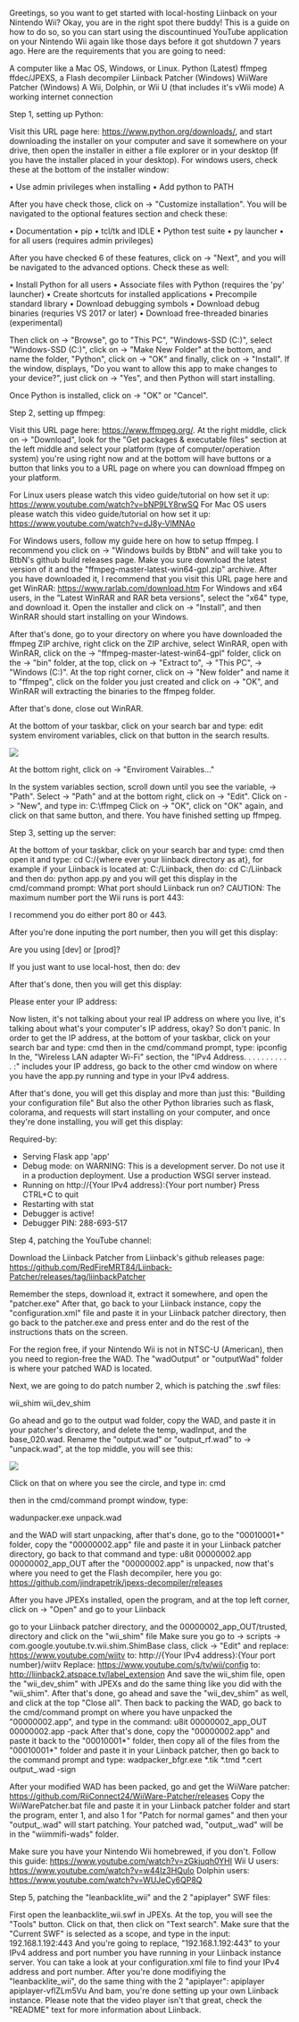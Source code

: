 Greetings, so you want to get started with local-hosting Liinback on your Nintendo Wii? Okay, you are in the right spot there buddy!
This is a guide on how to do so, so you can start using the discountinued YouTube application on your Nintendo Wii again like those days
before it got shutdown 7 years ago. Here are the requirements that you are going to need:

A computer like a Mac OS, Windows, or Linux.
Python (Latest)
ffmpeg
ffdec/JPEXS, a Flash decompiler
Liinback Patcher (Windows)
WiiWare Patcher (Windows)
A Wii, Dolphin, or Wii U (that includes it's vWii mode)
A working internet connection

Step 1, setting up Python:

Visit this URL page here: https://www.python.org/downloads/, and start downloading the installer on your computer and save it somewhere on your drive, then open the installer in either a file explorer or in your desktop (If you have the installer placed in your desktop).
For windows users, check these at the bottom of the installer window:

• Use admin privileges when installing
• Add python to PATH

After you have check those, click on -> "Customize installation". You will be navigated to the optional features section and check these:

• Documentation
• pip
• tcl/tk and IDLE
• Python test suite
• py launcher
• for all users (requires admin privileges)

After you have checked 6 of these features, click on -> "Next",  and you will be navigated to the advanced options.
Check these as well:

• Install Python for all users
• Associate files with Python (requires the 'py' launcher)
• Create shortcuts for installed applications
• Precompile standard library
• Download debugging symbols
• Download debug binaries (requries VS 2017 or later)
• Download free-threaded binaries (experimental)

Then click on -> "Browse", go to "This PC",  "Windows-SSD (C:)", select "Windows-SSD (C:)", click on -> "Make New Folder" at the bottom, and name the folder, "Python", click on -> "OK" and finally, click on -> "Install".
If the window, displays, "Do you want to allow this app to make changes to your device?", just click on -> "Yes", and then Python will start installing.

Once Python is installed, click on -> "OK" or "Cancel".

Step 2, setting up ffmpeg:

Visit this URL page here: https://www.ffmpeg.org/. At the right middle, click on -> "Download", look for the "Get packages & executable files" section at the left middle and select your platform (type of computer/operation system) you're using right now and at the bottom will have buttons or a button that links you to a URL page on where you can download ffmpeg on your platform.

For Linux users please watch this video guide/tutorial on how set it up:
https://www.youtube.com/watch?v=bNP9LY8rwSQ
For Mac OS users please watch this video guide/tutorial on how set it up:
https://www.youtube.com/watch?v=dJ8y-VlMNAo

For Windows users, follow my guide here on how to setup ffmpeg.
I recommend you click on -> "Windows builds by BtbN" and will take you to BtbN's github build releases page.
Make you sure download the latest version of it and the "ffmpeg-master-latest-win64-gpl.zip" archive.
After you have downloaded it, I recommend that you visit this URL page here and get WinRAR:
https://www.rarlab.com/download.htm
For Windows and x64 users, in the "Latest WinRAR and RAR beta versions", select the "x64" type, and download it.
Open the installer and click on -> "Install", and then WinRAR should start installing on your Windows.

After that's done, go to your directory on where you have downloaded the ffmpeg ZIP archive, right click on the ZIP archive, select WinRAR, open with WinRAR, click on the -> "ffmpeg-master-latest-win64-gpl" folder, click on the -> "bin" folder, at the top, click on -> "Extract to", -> "This PC", -> "Windows (C:)". At the top right corner, click on -> "New folder" and name it to "ffmpeg", click on the folder you just created and click on -> "OK", and WinRAR will extracting the binaries to the ffmpeg folder.

After that's done, close out WinRAR.

At the bottom of your taskbar, click on your search bar and type: edit system enviroment variables, click on that button in the search results.

<img src="./images/guide/systemPropertiesWindow.png"/>

At the bottom right, click on -> "Enviroment Vairables..."

In the system variables section, scroll down until you see the variable, -> "Path".
Select -> "Path" and at the bottom right, click on -> "Edit". Click on -> "New", and type in:
C:\ffmpeg
Click on -> "OK", click on "OK" again, and click on that same button, and there. You have finished setting up ffmpeg.

Step 3, setting up the server:

At the bottom of your taskbar, click on your search bar and type: cmd
then open it and type: cd C:/{where ever your liinback directory as at}, for example if your Liinback is located at:
C:/Liinback, then do:
cd C:/Liinback
and then do:
python app.py
and you will get this display in the cmd/command prompt:
What port should Liinback run on?
CAUTION: The maximum number port the Wii runs is port 443:

I recommend you do either port 80 or 443.

After you're done inputing the port number, then you will get this display:

Are you using [dev] or [prod]?

If you just want to use local-host, then do:
dev

After that's done, then you will get this display:

Please enter your IP address:

Now listen, it's not talking about your real IP address on where you live, it's talking about what's your computer's IP address, okay?
So don't panic. In order to get the IP address, at the bottom of your taskbar, click on your search bar and type: cmd
then in the cmd/command prompt, type:
ipconfig
In the, "Wireless LAN adapter Wi-Fi" section, the "IPv4 Address. . . . . . . . . . . :" includes your IP address, go back to the other cmd window on where you have the app.py running and type in your IPv4 address.

After that's done, you will get this display and more than just this:
"Building your configuration file"
But also the other Python libraries such as flask, colorama, and requests will start installing on your computer, and once they're done
installing, you will get this display:

Required-by:
 * Serving Flask app 'app'
 * Debug mode: on
WARNING: This is a development server. Do not use it in a production deployment. Use a production WSGI server instead.
 * Running on http://{Your IPv4 address}:{Your port number}
Press CTRL+C to quit
 * Restarting with stat
 * Debugger is active!
 * Debugger PIN: 288-693-517

Step 4, patching the YouTube channel:

Download the Liinback Patcher from Liinback's github releases page:
https://github.com/RedFireMRT84/Liinback-Patcher/releases/tag/liinbackPatcher

Remember the steps, download it, extract it somewhere, and open the "patcher.exe"
After that, go back to your Liinback instance, copy the "configuration.xml" file and paste it in your Liinback patcher directory, then go back to the patcher.exe and press enter and do the rest of the instructions thats on the screen.

For the region free, if your Nintendo Wii is not in NTSC-U (American), then you need to region-free the WAD. The "wadOutput" or "outputWad" folder is where your patched WAD is located.

Next, we are going to do patch number 2, which is patching the .swf files:

wii_shim
wii_dev_shim

Go ahead and go to the output wad folder, copy the WAD, and paste it in your patcher's directory, and delete the temp, wadInput, and the
base_020.wad. Rename the "output.wad" or "output_rf.wad" to -> "unpack.wad", at the top middle, you will see this:

<img src="./images/guide/patcherDirectory.png"/>

Click on that on where you see the circle, and type in:
cmd

then in the cmd/command prompt window, type:

wadunpacker.exe unpack.wad

and the WAD will start unpacking, after that's done, go to the "00010001*" folder, copy the "00000002.app" file and paste it in your Liinback patcher directory, go back to that command and type:
u8it 00000002.app 00000002_app_OUT
after the "00000002.app" is unpacked, now that's where you need to get the Flash decompiler, here you go: 
https://github.com/jindrapetrik/jpexs-decompiler/releases

After you have JPEXs installed, open the program, and at the top left corner, click on -> "Open" and go to your Liinback

go to your Liinback patcher directory, and the 00000002_app_OUT/trusted, directory and click on the "wii_shim" file
Make sure you go to -> scripts -> com.google.youtube.tv.wii.shim.ShimBase class, click -> "Edit" and replace:
https://www.youtube.com/wiitv to:
http://{Your IPv4 address}:{Your port number}/wiitv
Replace:
https://www.youtube.com/s/tv/wii/config to:
http://liinback2.atspace.tv/label_extension
And save the wii_shim file, open the "wii_dev_shim" with JPEXs and do the same thing like you did with the "wii_shim".
After that's done, go ahead and save the "wii_dev_shim" as well, and click at the top "Close all".
Then back to packing the WAD, go back to the cmd/command prompt on where you have unpacked the "00000002.app", and type in the command:
u8it 00000002_app_OUT 00000002.app -pack
After that's done, copy the "00000002.app" and paste it back to the "00010001*" folder, then copy all of the files from the "00010001*" folder and paste it in your Liinback patcher, then go back to the command prompt and type:
wadpacker_bfgr.exe *.tik *.tmd *.cert output_.wad -sign

After your modified WAD has been packed, go and get the WiiWare patcher:
https://github.com/RiiConnect24/WiiWare-Patcher/releases
Copy the WiiWarePatcher.bat file and paste it in your Liinback patcher folder and start the program, enter 1, and also 1 for "Patch for normal games" and then your "output_.wad" will start patching. Your patched wad, "output_.wad" will be in the "wiimmifi-wads" folder.

Make sure you have your Nintendo Wii homebrewed, if you don't. Follow this guide:
https://www.youtube.com/watch?v=zGkjuqh0YHI
Wii U users:
https://www.youtube.com/watch?v=w44Iz3HQuIo
Dolphin users:
https://www.youtube.com/watch?v=WUJeCy6QP8Q

Step 5, patching the "leanbacklite_wii" and the 2 "apiplayer" SWF files:

First open the leanbacklite_wii.swf in JPEXs. At the top, you will see the "Tools" button. Click on that, then click on "Text search".
Make sure that the "Current SWF" is selected as a scope, and type in the input:
192.168.1.192:443
And you're going to replace, "192.168.1.192:443" to your IPv4 address and port number you have running in your Liinback instance server.
You can take a look at your configuration.xml file to find your IPv4 address and port number.
After you're done modifiying the "leanbacklite_wii", do the same thing with the 2 "apiplayer":
apiplayer
apiplayer-vflZLm5Vu
And bam, you're done setting up your own Liinback instance.
Please note that the video player isn't that great, check the "README" text for more information about Liinback.
